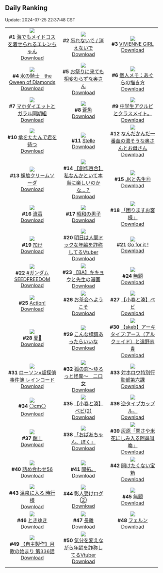 ## Daily Ranking
Update: 2024-07-25 22:37:48 CST

|      |      |      |
| :----: | :----: | :----: |
| ![](https://i.pixiv.re/c/240x480/img-master/img/2024/07/23/00/00/25/120784216_p0_master1200.jpg)<br>**#1** [海でもメイドコスを着せられるエレンちゃん](https://www.pixiv.net/artworks/120784216)<br>[Download](https://i.pixiv.re/img-original/img/2024/07/23/00/00/25/120784216_p0.jpg) | ![](https://i.pixiv.re/c/240x480/img-master/img/2024/07/23/00/30/03/120785345_p0_master1200.jpg)<br>**#2** [忘れないで / 消えないで](https://www.pixiv.net/artworks/120785345)<br>[Download](https://i.pixiv.re/img-original/img/2024/07/23/00/30/03/120785345_p0.jpg) | ![](https://i.pixiv.re/c/240x480/img-master/img/2024/07/24/00/00/14/120826063_p0_master1200.jpg)<br>**#3** [VIVIENNE GIRL](https://www.pixiv.net/artworks/120826063)<br>[Download](https://i.pixiv.re/img-original/img/2024/07/24/00/00/14/120826063_p0.png) |
| ![](https://i.pixiv.re/c/240x480/img-master/img/2024/07/23/00/00/28/120784234_p0_master1200.jpg)<br>**#4** [水の騎士　the Qween of Diamonds](https://www.pixiv.net/artworks/120784234)<br>[Download](https://i.pixiv.re/img-original/img/2024/07/23/00/00/28/120784234_p0.png) | ![](https://i.pixiv.re/c/240x480/img-master/img/2024/07/23/00/06/21/120784614_p0_master1200.jpg)<br>**#5** [お祭りに来ても相変わらずな奥さん](https://www.pixiv.net/artworks/120784614)<br>[Download](https://i.pixiv.re/img-original/img/2024/07/23/00/06/21/120784614_p0.jpg) | ![](https://i.pixiv.re/c/240x480/img-master/img/2024/07/23/06/00/05/120797075_p0_master1200.jpg)<br>**#6** [個人メモ：あぐらの描き方](https://www.pixiv.net/artworks/120797075)<br>[Download](https://i.pixiv.re/img-original/img/2024/07/23/06/00/05/120797075_p0.jpg) |
| ![](https://i.pixiv.re/c/240x480/img-master/img/2024/07/23/19/00/57/120817105_p0_master1200.jpg)<br>**#7** [マホダイエットとガラル同期組](https://www.pixiv.net/artworks/120817105)<br>[Download](https://i.pixiv.re/img-original/img/2024/07/23/19/00/57/120817105_p0.png) | ![](https://i.pixiv.re/c/240x480/img-master/img/2024/07/24/00/00/22/120826101_p0_master1200.jpg)<br>**#8** [蒼角](https://www.pixiv.net/artworks/120826101)<br>[Download](https://i.pixiv.re/img-original/img/2024/07/24/00/00/22/120826101_p0.png) | ![](https://i.pixiv.re/c/240x480/img-master/img/2024/07/24/05/55/57/120832185_p0_master1200.jpg)<br>**#9** [中学生アクルビとクラスメイト。](https://www.pixiv.net/artworks/120832185)<br>[Download](https://i.pixiv.re/img-original/img/2024/07/24/05/55/57/120832185_p0.jpg) |
| ![](https://i.pixiv.re/c/240x480/img-master/img/2024/07/24/00/30/01/120827230_p0_master1200.jpg)<br>**#10** [傘をたたんで君を待つ](https://www.pixiv.net/artworks/120827230)<br>[Download](https://i.pixiv.re/img-original/img/2024/07/24/00/30/01/120827230_p0.jpg) | ![](https://i.pixiv.re/c/240x480/img-master/img/2024/07/23/00/00/39/120784276_p0_master1200.jpg)<br>**#11** [Stelle](https://www.pixiv.net/artworks/120784276)<br>[Download](https://i.pixiv.re/img-original/img/2024/07/23/00/00/39/120784276_p0.png) | ![](https://i.pixiv.re/c/240x480/img-master/img/2024/07/24/00/07/12/120826563_p0_master1200.jpg)<br>**#12** [なんだかんだ一番血の濃そうな奥さんとお母さん](https://www.pixiv.net/artworks/120826563)<br>[Download](https://i.pixiv.re/img-original/img/2024/07/24/00/07/12/120826563_p0.jpg) |
| ![](https://i.pixiv.re/c/240x480/img-master/img/2024/07/24/23/13/28/120852571_p0_master1200.jpg)<br>**#13** [螺旋クリームソーダ](https://www.pixiv.net/artworks/120852571)<br>[Download](https://i.pixiv.re/img-original/img/2024/07/24/23/13/28/120852571_p0.png) | ![](https://i.pixiv.re/c/240x480/img-master/img/2024/07/24/18/27/58/120843896_p0_master1200.jpg)<br>**#14** [【創作百合】私なんかといて本当に楽しいのかな…？](https://www.pixiv.net/artworks/120843896)<br>[Download](https://i.pixiv.re/img-original/img/2024/07/24/18/27/58/120843896_p0.jpg) | ![](https://i.pixiv.re/c/240x480/img-master/img/2024/07/23/00/36/22/120785552_p0_master1200.jpg)<br>**#15** [JKと先生⑪](https://www.pixiv.net/artworks/120785552)<br>[Download](https://i.pixiv.re/img-original/img/2024/07/23/00/36/22/120785552_p0.jpg) |
| ![](https://i.pixiv.re/c/240x480/img-master/img/2024/07/24/02/52/29/120830197_p0_master1200.jpg)<br>**#16** [流萤](https://www.pixiv.net/artworks/120830197)<br>[Download](https://i.pixiv.re/img-original/img/2024/07/24/02/52/29/120830197_p0.jpg) | ![](https://i.pixiv.re/c/240x480/img-master/img/2024/07/24/00/50/59/120827854_p0_master1200.jpg)<br>**#17** [昭和の男子](https://www.pixiv.net/artworks/120827854)<br>[Download](https://i.pixiv.re/img-original/img/2024/07/24/00/50/59/120827854_p0.jpg) | ![](https://i.pixiv.re/c/240x480/img-master/img/2024/07/23/18/06/16/120815820_p0_master1200.jpg)<br>**#18** [「困りますお客様」](https://www.pixiv.net/artworks/120815820)<br>[Download](https://i.pixiv.re/img-original/img/2024/07/23/18/06/16/120815820_p0.png) |
| ![](https://i.pixiv.re/c/240x480/img-master/img/2024/07/23/04/09/05/120793320_p0_master1200.jpg)<br>**#19** [ｱﾛﾅﾅ](https://www.pixiv.net/artworks/120793320)<br>[Download](https://i.pixiv.re/img-original/img/2024/07/23/04/09/05/120793320_p0.jpg) | ![](https://i.pixiv.re/c/240x480/img-master/img/2024/07/23/20/03/55/120818693_p0_master1200.jpg)<br>**#20** [明日は人間ドックな年齢を詐称してるVtuber](https://www.pixiv.net/artworks/120818693)<br>[Download](https://i.pixiv.re/img-original/img/2024/07/23/20/03/55/120818693_p0.png) | ![](https://i.pixiv.re/c/240x480/img-master/img/2024/07/24/00/00/25/120826110_p0_master1200.jpg)<br>**#21** [Go for it !](https://www.pixiv.net/artworks/120826110)<br>[Download](https://i.pixiv.re/img-original/img/2024/07/24/00/00/25/120826110_p0.jpg) |
| ![](https://i.pixiv.re/c/240x480/img-master/img/2024/07/23/09/38/02/120806058_p0_master1200.jpg)<br>**#22** [#ガンダムSEEDFREEDOM](https://www.pixiv.net/artworks/120806058)<br>[Download](https://i.pixiv.re/img-original/img/2024/07/23/09/38/02/120806058_p0.jpg) | ![](https://i.pixiv.re/c/240x480/img-master/img/2024/07/24/18/49/09/120844424_p0_master1200.jpg)<br>**#23** [【BA】キキョウと先生の漫画](https://www.pixiv.net/artworks/120844424)<br>[Download](https://i.pixiv.re/img-original/img/2024/07/24/18/49/09/120844424_p0.png) | ![](https://i.pixiv.re/c/240x480/img-master/img/2024/07/23/20/27/24/120819291_p0_master1200.jpg)<br>**#24** [無題](https://www.pixiv.net/artworks/120819291)<br>[Download](https://i.pixiv.re/img-original/img/2024/07/23/20/27/24/120819291_p0.png) |
| ![](https://i.pixiv.re/c/240x480/img-master/img/2024/07/24/01/05/31/120828253_p0_master1200.jpg)<br>**#25** [Action!](https://www.pixiv.net/artworks/120828253)<br>[Download](https://i.pixiv.re/img-original/img/2024/07/24/01/05/31/120828253_p0.jpg) | ![](https://i.pixiv.re/c/240x480/img-master/img/2024/07/23/00/26/49/120785259_p0_master1200.jpg)<br>**#26** [お茶会へようこそ](https://www.pixiv.net/artworks/120785259)<br>[Download](https://i.pixiv.re/img-original/img/2024/07/23/00/26/49/120785259_p0.jpg) | ![](https://i.pixiv.re/c/240x480/img-master/img/2024/07/23/21/04/31/120820490_p0_master1200.jpg)<br>**#27** [【小春と湊】ベビ](https://www.pixiv.net/artworks/120820490)<br>[Download](https://i.pixiv.re/img-original/img/2024/07/23/21/04/31/120820490_p0.png) |
| ![](https://i.pixiv.re/c/240x480/img-master/img/2024/07/24/12/02/49/120836992_p0_master1200.jpg)<br>**#28** [夏🍦](https://www.pixiv.net/artworks/120836992)<br>[Download](https://i.pixiv.re/img-original/img/2024/07/24/12/02/49/120836992_p0.png) | ![](https://i.pixiv.re/c/240x480/img-master/img/2024/07/23/16/51/35/120814179_p0_master1200.jpg)<br>**#29** [こんな標識あったらいいな](https://www.pixiv.net/artworks/120814179)<br>[Download](https://i.pixiv.re/img-original/img/2024/07/23/16/51/35/120814179_p0.jpg) | ![](https://i.pixiv.re/c/240x480/img-master/img/2024/07/23/16/31/23/120813846_p0_master1200.jpg)<br>**#30** [【skeb】アーキタイプ:アース（アルクェイド）と遠野志貴](https://www.pixiv.net/artworks/120813846)<br>[Download](https://i.pixiv.re/img-original/img/2024/07/23/16/31/23/120813846_p0.jpg) |
| ![](https://i.pixiv.re/c/240x480/img-master/img/2024/07/24/00/00/53/120826208_p0_master1200.jpg)<br>**#31** [ローソン×超探偵事件簿 レインコード](https://www.pixiv.net/artworks/120826208)<br>[Download](https://i.pixiv.re/img-original/img/2024/07/24/00/00/53/120826208_p0.jpg) | ![](https://i.pixiv.re/c/240x480/img-master/img/2024/07/24/16/10/46/120840968_master1200.jpg)<br>**#32** [狐の窓～ゆるっと怪異～　二口女](https://www.pixiv.net/artworks/120840968)<br>[Download](https://www.pixiv.net/artworks/120840968) | ![](https://i.pixiv.re/c/240x480/img-master/img/2024/07/23/20/26/22/120819269_p0_master1200.jpg)<br>**#33** [対ホロウ特別行動部第六課](https://www.pixiv.net/artworks/120819269)<br>[Download](https://i.pixiv.re/img-original/img/2024/07/23/20/26/22/120819269_p0.jpg) |
| ![](https://i.pixiv.re/c/240x480/img-master/img/2024/07/23/21/07/51/120820599_p0_master1200.jpg)<br>**#34** [⚪️cm⚪️](https://www.pixiv.net/artworks/120820599)<br>[Download](https://i.pixiv.re/img-original/img/2024/07/23/21/07/51/120820599_p0.png) | ![](https://i.pixiv.re/c/240x480/img-master/img/2024/07/23/21/05/55/120820540_p0_master1200.jpg)<br>**#35** [【小春と湊】ベビ(2)](https://www.pixiv.net/artworks/120820540)<br>[Download](https://i.pixiv.re/img-original/img/2024/07/23/21/05/55/120820540_p0.png) | ![](https://i.pixiv.re/c/240x480/img-master/img/2024/07/24/21/28/45/120849035_p0_master1200.jpg)<br>**#36** [逆タイプカップル。](https://www.pixiv.net/artworks/120849035)<br>[Download](https://i.pixiv.re/img-original/img/2024/07/24/21/28/45/120849035_p0.jpg) |
| ![](https://i.pixiv.re/c/240x480/img-master/img/2024/07/23/15/58/22/120813265_p0_master1200.jpg)<br>**#37** [踹！](https://www.pixiv.net/artworks/120813265)<br>[Download](https://i.pixiv.re/img-original/img/2024/07/23/15/58/22/120813265_p0.png) | ![](https://i.pixiv.re/c/240x480/img-master/img/2024/07/23/21/12/30/120820746_p0_master1200.jpg)<br>**#38** [「おばあちゃん、ぼく」](https://www.pixiv.net/artworks/120820746)<br>[Download](https://i.pixiv.re/img-original/img/2024/07/23/21/12/30/120820746_p0.jpg) | ![](https://i.pixiv.re/c/240x480/img-master/img/2024/07/23/17/46/25/120815259_p0_master1200.jpg)<br>**#39** [灰原「閑さや米花にしみ入る阿鼻叫喚」](https://www.pixiv.net/artworks/120815259)<br>[Download](https://i.pixiv.re/img-original/img/2024/07/23/17/46/25/120815259_p0.jpg) |
| ![](https://i.pixiv.re/c/240x480/img-master/img/2024/07/23/00/24/35/120785191_p0_master1200.jpg)<br>**#40** [詰め合わせ56](https://www.pixiv.net/artworks/120785191)<br>[Download](https://i.pixiv.re/img-original/img/2024/07/23/00/24/35/120785191_p0.jpg) | ![](https://i.pixiv.re/c/240x480/img-master/img/2024/07/24/03/48/23/120830856_p0_master1200.jpg)<br>**#41** [開拓。](https://www.pixiv.net/artworks/120830856)<br>[Download](https://i.pixiv.re/img-original/img/2024/07/24/03/48/23/120830856_p0.jpg) | ![](https://i.pixiv.re/c/240x480/img-master/img/2024/07/23/20/44/21/120819754_p0_master1200.jpg)<br>**#42** [開けたくない宝箱](https://www.pixiv.net/artworks/120819754)<br>[Download](https://i.pixiv.re/img-original/img/2024/07/23/20/44/21/120819754_p0.jpg) |
| ![](https://i.pixiv.re/c/240x480/img-master/img/2024/07/23/16/33/08/120813882_p0_master1200.jpg)<br>**#43** [温泉に入る 時行様](https://www.pixiv.net/artworks/120813882)<br>[Download](https://i.pixiv.re/img-original/img/2024/07/23/16/33/08/120813882_p0.jpg) | ![](https://i.pixiv.re/c/240x480/img-master/img/2024/07/23/22/24/55/120823027_p0_master1200.jpg)<br>**#44** [彰人受けログ②](https://www.pixiv.net/artworks/120823027)<br>[Download](https://i.pixiv.re/img-original/img/2024/07/23/22/24/55/120823027_p0.jpg) | ![](https://i.pixiv.re/c/240x480/img-master/img/2024/07/23/01/21/52/120786924_p0_master1200.jpg)<br>**#45** [無題](https://www.pixiv.net/artworks/120786924)<br>[Download](https://i.pixiv.re/img-original/img/2024/07/23/01/21/52/120786924_p0.png) |
| ![](https://i.pixiv.re/c/240x480/img-master/img/2024/07/23/18/57/25/120816944_p0_master1200.jpg)<br>**#46** [ときゆき](https://www.pixiv.net/artworks/120816944)<br>[Download](https://i.pixiv.re/img-original/img/2024/07/23/18/57/25/120816944_p0.jpg) | ![](https://i.pixiv.re/c/240x480/img-master/img/2024/07/23/10/00/01/120806893_p0_master1200.jpg)<br>**#47** [長離](https://www.pixiv.net/artworks/120806893)<br>[Download](https://i.pixiv.re/img-original/img/2024/07/23/10/00/01/120806893_p0.png) | ![](https://i.pixiv.re/c/240x480/img-master/img/2024/07/23/02/14/16/120788843_p0_master1200.jpg)<br>**#48** [フェルン](https://www.pixiv.net/artworks/120788843)<br>[Download](https://i.pixiv.re/img-original/img/2024/07/23/02/14/16/120788843_p0.jpg) |
| ![](https://i.pixiv.re/c/240x480/img-master/img/2024/07/24/00/02/53/120826377_p0_master1200.jpg)<br>**#49** [【自主製作】月歌の始まり 第336話](https://www.pixiv.net/artworks/120826377)<br>[Download](https://i.pixiv.re/img-original/img/2024/07/24/00/02/53/120826377_p0.jpg) | ![](https://i.pixiv.re/c/240x480/img-master/img/2024/07/24/21/23/14/120848834_p0_master1200.jpg)<br>**#50** [気分を変えながら年齢を詐称してるVtuber](https://www.pixiv.net/artworks/120848834)<br>[Download](https://i.pixiv.re/img-original/img/2024/07/24/21/23/14/120848834_p0.png) |
|      |
